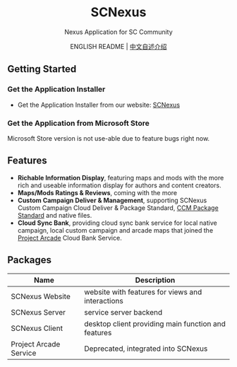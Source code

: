 <div align="center">
  <!-- <a href="">
    <img src="" width="150">
  </a> -->
  <h1>SCNexus</h1>
  <p>Nexus Application for SC Community</p>
  <p>
    ENGLISH README | 
    <a href="https://github.com/MengLuoRJ/scnexus/blob/main/README.zhCN.md">中文自述介绍</a>
  </p>
</div>

## Getting Started

### Get the Application Installer

- Get the Application Installer from our website: [SCNexus](https://scnexus.aiurcovenant.net/)

### Get the Application from Microsoft Store

Microsoft Store version is not use-able due to feature bugs right now.

<!-- <a href="https://apps.microsoft.com/store/detail/9PL7DCMCN13X?launch=true&mode=full">
	<img src="https://get.microsoft.com/images/zh-CN%20dark.svg"/>
</a> -->

## Features

- **Richable Information Display**, featuring maps and mods with the more rich and useable information display for authors and content creators.
- **Maps/Mods Ratings & Reviews**, coming with the more
- **Custom Campaign Deliver & Management**, supporting SCNexus Custom Campaign Cloud Deliver & Package Standard, [CCM Package Standard](https://github.com/7thAce/SC2CCM) and native files.
- **Cloud Sync Bank**, providing cloud sync bank service for local native campaign, local custom campaign and arcade maps that joined the [Project Arcade](https://arcade.aiur.tech/) Cloud Bank Service.


## Packages

| Name                   | Description                                         |
| ---------------------- | --------------------------------------------------- |
| SCNexus Website        | website with features for views and interactions    |
| SCNexus Server         | service server backend                              |
| SCNexus Client         | desktop client providing main function and features |
| Project Arcade Service | Deprecated, integrated into SCNexus                 |

